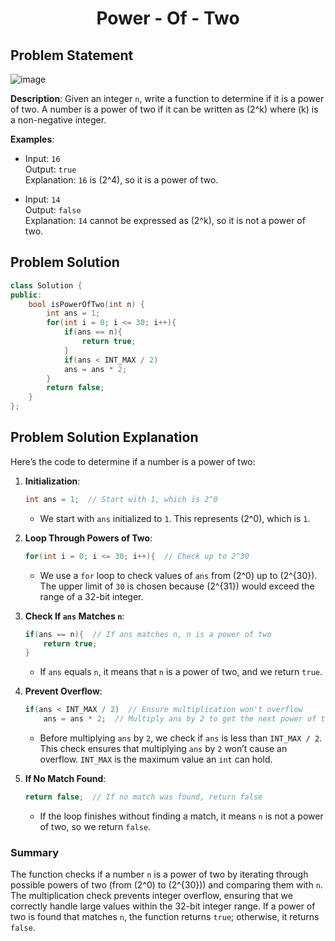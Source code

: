 <h1 align='center'>Power - Of - Two</h1>

## Problem Statement

![image](https://github.com/user-attachments/assets/a17bbac9-721c-4343-8c0f-5078db00921b)

**Description**: Given an integer `n`, write a function to determine if it is a power of two. A number is a power of two if it can be written as \(2^k\) where \(k\) is a non-negative integer.

**Examples**:
- Input: `16`  
  Output: `true`  
  Explanation: `16` is \(2^4\), so it is a power of two.
  
- Input: `14`  
  Output: `false`  
  Explanation: `14` cannot be expressed as \(2^k\), so it is not a power of two.

## Problem Solution
```cpp
class Solution {
public:
    bool isPowerOfTwo(int n) {
        int ans = 1;
        for(int i = 0; i <= 30; i++){
            if(ans == n){
                return true;
            }
            if(ans < INT_MAX / 2)
            ans = ans * 2;
        }
        return false;
    }
};
```
## Problem Solution Explanation

Here’s the code to determine if a number is a power of two:


1. **Initialization**:
   ```cpp
   int ans = 1;  // Start with 1, which is 2^0
   ```
   - We start with `ans` initialized to `1`. This represents \(2^0\), which is `1`.

2. **Loop Through Powers of Two**:
   ```cpp
   for(int i = 0; i <= 30; i++){  // Check up to 2^30
   ```
   - We use a `for` loop to check values of `ans` from \(2^0\) up to \(2^{30}\). The upper limit of `30` is chosen because \(2^{31}\) would exceed the range of a 32-bit integer.

3. **Check If `ans` Matches `n`**:
   ```cpp
   if(ans == n){  // If ans matches n, n is a power of two
       return true;
   }
   ```
   - If `ans` equals `n`, it means that `n` is a power of two, and we return `true`.

4. **Prevent Overflow**:
   ```cpp
   if(ans < INT_MAX / 2)  // Ensure multiplication won't overflow
       ans = ans * 2;  // Multiply ans by 2 to get the next power of two
   ```
   - Before multiplying `ans` by `2`, we check if `ans` is less than `INT_MAX / 2`. This check ensures that multiplying `ans` by `2` won’t cause an overflow. `INT_MAX` is the maximum value an `int` can hold.

5. **If No Match Found**:
   ```cpp
   return false;  // If no match was found, return false
   ```
   - If the loop finishes without finding a match, it means `n` is not a power of two, so we return `false`.

### Summary

The function checks if a number `n` is a power of two by iterating through possible powers of two (from \(2^0\) to \(2^{30}\)) and comparing them with `n`. The multiplication check prevents integer overflow, ensuring that we correctly handle large values within the 32-bit integer range. If a power of two is found that matches `n`, the function returns `true`; otherwise, it returns `false`.
